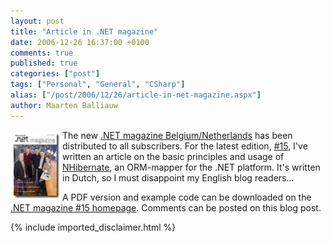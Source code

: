 ```yaml
---
layout: post
title: "Article in .NET magazine"
date: 2006-12-26 16:37:00 +0100
comments: true
published: true
categories: ["post"]
tags: ["Personal", "General", "CSharp"]
alias: ["/post/2006/12/26/article-in-net-magazine.aspx"]
author: Maarten Balliauw
---
```

<p><a href="/images/WindowsLiveWriter/Articlein.NETmagazine_9C2A/20061226-netmag.jpg" mce_href="/images/WindowsLiveWriter/Articlein.NETmagazine_9C2A/20061226-netmag.jpg" atomicselection="true"><img src="/images/WindowsLiveWriter/Articlein.NETmagazine_9C2A/20061226-netmag_thumb.jpg" style="border: 0px none ; margin: 5px;" mce_src="/images/WindowsLiveWriter/Articlein.NETmagazine_9C2A/20061226-netmag_thumb.jpg" align="left" border="0" height="104" width="73"></a> The new <a href="http://www.microsoft.com/netherlands/msdn/netmagazine/default.aspx" mce_href="http://www.microsoft.com/netherlands/msdn/netmagazine/default.aspx">.NET magazine Belgium/Netherlands</a> has been distributed to all subscribers. For the latest edition, <a href="http://www.microsoft.com/netherlands/msdn/netmagazine/code/magazine15.aspx" mce_href="http://www.microsoft.com/netherlands/msdn/netmagazine/code/magazine15.aspx">#15</a>, I've written an article on the basic principles and usage of <a href="http://www.nhibernate.org" mce_href="http://www.nhibernate.org">NHibernate</a>, an ORM-mapper for the .NET platform. It's written in Dutch, so I must disappoint my English blog readers... </p><p>A PDF version and example code can be downloaded on the <a href="http://www.microsoft.com/netherlands/msdn/netmagazine/code/magazine15.aspx" mce_href="http://www.microsoft.com/netherlands/msdn/netmagazine/code/magazine15.aspx">.NET magazine #15 homepage</a>. Comments can be posted on this blog post. </p>

{% include imported_disclaimer.html %}


